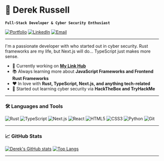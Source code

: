 # 🌊 Derek Russell

**`Full-Stack Developer & Cyber Security Enthusiast`**

[![Portfolio](https://img.shields.io/badge/Portfolio-%23000000.svg?style=for-the-badge&logo=firefox&logoColor=white)](https://derekrussell.pro)
[![LinkedIn](https://img.shields.io/badge/LinkedIn-%230077B5.svg?style=for-the-badge&logo=linkedin&logoColor=white)](#)
[![Email](https://img.shields.io/badge/Email-%23D14836.svg?style=for-the-badge&logo=gmail&logoColor=white)](mailto:your.email@example.com)

---

I'm a passionate developer with who started out in cyber security. Rust frameworks are my life, but Next.js will do... TypeScript just makes more sense.

- 🚀 Currently working on **[My Link Hub](https://github.com/drkrssll/link-hub)**
- 📚 Always learning more about **JavaScript Frameworks and Frontend Rust Frameworks**
- ❤️ In love with **Rust, TypeScript, Next.js, and anything tech-related**
- 👾 Started out learning cyber security via **HackTheBox and TryHackMe**
---

### 🛠️ Languages and Tools

![Rust](https://img.shields.io/badge/Rust-000000?style=for-the-badge&logo=rust&logoColor=orange)
![TypeScript](https://img.shields.io/badge/TypeScript-%23007ACC.svg?style=for-the-badge&logo=typescript&logoColor=white)
![Next.js](https://img.shields.io/badge/Next.js-%23000000.svg?style=for-the-badge&logo=nextdotjs&logoColor=white)
![React](https://img.shields.io/badge/React-%2320232a.svg?style=for-the-badge&logo=react&logoColor=%2361DAFB)
![HTML5](https://img.shields.io/badge/HTML5-%23E34F26.svg?style=for-the-badge&logo=html5&logoColor=white)
![CSS3](https://img.shields.io/badge/CSS3-%231572B6.svg?style=for-the-badge&logo=css3&logoColor=white)
![Python](https://img.shields.io/badge/Python-%233776AB.svg?style=for-the-badge&logo=python&logoColor=white)
![Git](https://img.shields.io/badge/Git-%23F05033.svg?style=for-the-badge&logo=git&logoColor=white)

---

### 📈 GitHub Stats

[![Derek's GitHub stats](https://github-readme-stats.vercel.app/api?username=drkrssll&show_icons=true&theme=tokyonight)](https://github.com/drkrssll)
[![Top Langs](https://github-readme-stats.vercel.app/api/top-langs/?username=drkrssll&layout=compact&theme=tokyonight)](https://github.com/drkrssll)

---